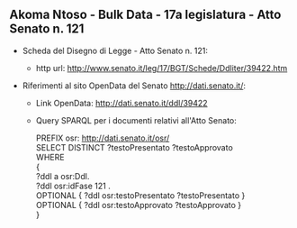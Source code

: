 ## Akoma Ntoso - Bulk Data - 17a legislatura - Atto Senato n. 121 ##

* Scheda del Disegno di Legge - Atto Senato n. 121:
	* http url: http://www.senato.it/leg/17/BGT/Schede/Ddliter/39422.htm

* Riferimenti al sito OpenData del Senato http://dati.senato.it/:
	* Link OpenData: http://dati.senato.it/ddl/39422
	* Query SPARQL per i documenti relativi all'Atto Senato:

        PREFIX osr: <http://dati.senato.it/osr/>  
		SELECT DISTINCT ?testoPresentato ?testoApprovato  
		WHERE  
		{  
		    ?ddl a osr:Ddl.  
		    ?ddl osr:idFase 121 .  
		    OPTIONAL { ?ddl osr:testoPresentato ?testoPresentato }  
		    OPTIONAL { ?ddl osr:testoApprovato ?testoApprovato }  
		}
		